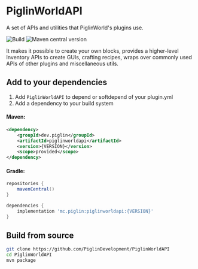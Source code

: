 # PiglinWorldAPI
A set of APIs and utilities that PiglinWorld's plugins use.

![Build](https://github.com/PiglinDevelopment/PiglinWorldAPI/actions/workflows/push.yml/badge.svg?branch=master)
![Maven central version](https://img.shields.io/maven-central/v/dev.piglin/piglinworldapi)

It makes it possible to create your own blocks, provides a higher-level Inventory APIs to create GUIs, crafting recipes, wraps over commonly used APIs of other plugins and miscellaneous utils.

## Add to your dependencies
1. Add `PiglinWorldAPI` to depend or softdepend of your plugin.yml
2. Add a dependency to your build system
#### Maven:
```xml
<dependency>
    <groupId>dev.piglin</groupId>
    <artifactId>piglinworldapi</artifactId>
    <version>{VERSION}</version>
    <scope>provided</scope>
</dependency>
```
#### Gradle:
```groovy
repositories {
    mavenCentral()
}

dependencies {
    implementation 'mc.piglin:piglinworldapi:{VERSION}'
}
```

## Build from source
```sh
git clone https://github.com/PiglinDevelopment/PiglinWorldAPI
cd PiglinWorldAPI
mvn package
```
